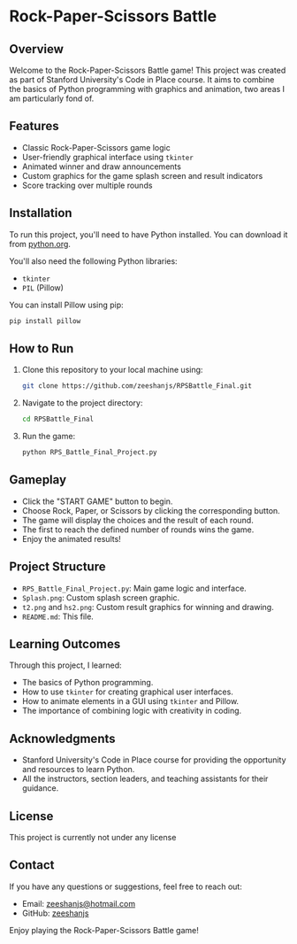 # Rock-Paper-Scissors Battle

## Overview
Welcome to the Rock-Paper-Scissors Battle game! This project was created as part of Stanford University's Code in Place course. It aims to combine the basics of Python programming with graphics and animation, two areas I am particularly fond of.

## Features
- Classic Rock-Paper-Scissors game logic
- User-friendly graphical interface using `tkinter`
- Animated winner and draw announcements
- Custom graphics for the game splash screen and result indicators
- Score tracking over multiple rounds

## Installation
To run this project, you'll need to have Python installed. You can download it from [python.org](https://www.python.org/).

You'll also need the following Python libraries:
- `tkinter`
- `PIL` (Pillow)

You can install Pillow using pip:
```sh
pip install pillow

```

## How to Run
1. Clone this repository to your local machine using:
   ```sh
   git clone https://github.com/zeeshanjs/RPSBattle_Final.git
   ```
2. Navigate to the project directory:
   ```sh
   cd RPSBattle_Final
   ```
3. Run the game:
   ```sh
   python RPS_Battle_Final_Project.py
   ```

## Gameplay
- Click the "START GAME" button to begin.
- Choose Rock, Paper, or Scissors by clicking the corresponding button.
- The game will display the choices and the result of each round.
- The first to reach the defined number of rounds wins the game.
- Enjoy the animated results!

## Project Structure
- `RPS_Battle_Final_Project.py`: Main game logic and interface.
- `Splash.png`: Custom splash screen graphic.
- `t2.png` and `hs2.png`: Custom result graphics for winning and drawing.
- `README.md`: This file.

## Learning Outcomes
Through this project, I learned:
- The basics of Python programming.
- How to use `tkinter` for creating graphical user interfaces.
- How to animate elements in a GUI using `tkinter` and Pillow.
- The importance of combining logic with creativity in coding.

## Acknowledgments
- Stanford University's Code in Place course for providing the opportunity and resources to learn Python.
- All the instructors, section leaders, and teaching assistants for their guidance.

## License
This project is currently not under any license
## Contact
If you have any questions or suggestions, feel free to reach out:
- Email: zeeshanjs@hotmail.com
- GitHub: [zeeshanjs](https://github.com/zeeshanjs)

Enjoy playing the Rock-Paper-Scissors Battle game!
```
